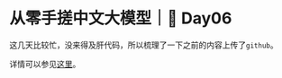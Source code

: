 # 从零手搓中文大模型｜🚀 Day06

这几天比较忙，没来得及肝代码，所以梳理了一下之前的内容上传了`github`。

详情可以参见[这里](https://github.com/puppyapple/Chinese_LLM_From_Scratch)。